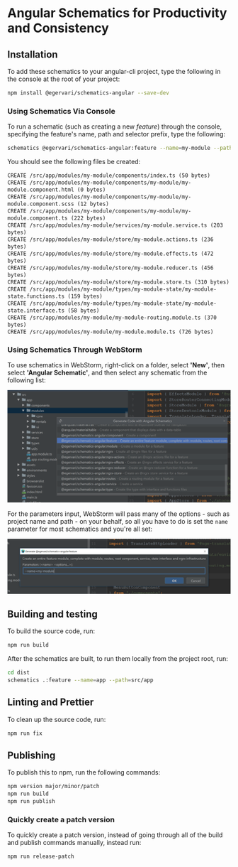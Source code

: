 # Angular Schematics for Productivity and Consistency

## Installation

To add these schematics to your angular-cli project, type the
following in the console at the root of your project:

```bash
npm install @egervari/schematics-angular --save-dev
```

### Using Schematics Via Console

To run a schematic (such as creating a new *feature*) through the
console, specifying the feature's name, path and selector prefix, type
the following:

```bash
schematics @egervari/schematics-angular:feature --name=my-module --path=src/app --prefix=rng
```

You should see the following files be created:

```
CREATE /src/app/modules/my-module/components/index.ts (50 bytes)
CREATE /src/app/modules/my-module/components/my-module/my-module.component.html (0 bytes)
CREATE /src/app/modules/my-module/components/my-module/my-module.component.scss (12 bytes)
CREATE /src/app/modules/my-module/components/my-module/my-module.component.ts (222 bytes)
CREATE /src/app/modules/my-module/services/my-module.service.ts (203 bytes)
CREATE /src/app/modules/my-module/store/my-module.actions.ts (236 bytes)
CREATE /src/app/modules/my-module/store/my-module.effects.ts (472 bytes)
CREATE /src/app/modules/my-module/store/my-module.reducer.ts (456 bytes)
CREATE /src/app/modules/my-module/store/my-module.store.ts (310 bytes)
CREATE /src/app/modules/my-module/types/my-module-state/my-module-state.functions.ts (159 bytes)
CREATE /src/app/modules/my-module/types/my-module-state/my-module-state.interface.ts (58 bytes)
CREATE /src/app/modules/my-module/my-module-routing.module.ts (370 bytes)
CREATE /src/app/modules/my-module/my-module.module.ts (726 bytes)
```

### Using Schematics Through WebStorm

To use schematics in WebStorm, right-click on a folder, select
**'New'**, then select **'Angular Schematic'**, and then select any
schematic from the following list:

![alt text](docs/webstorm-1.png "Angular Schematics Selection")

For the parameters input, WebStorm will pass many of the options - such
as project name and path - on your behalf, so all you have to do is set
the `name` parameter for most schematics and you're all set:

![alt text](docs/webstorm-2.png "Add name parameter")

## Building and testing

To build the source code, run:

```bash
npm run build
```

After the schematics are built, to run them locally from the project
root, run:

```bash
cd dist
schematics .:feature --name=app --path=src/app
```

## Linting and Prettier

To clean up the source code, run:

```bash
npm run fix
```

## Publishing

To publish this to npm, run the following commands:

```bash
npm version major/minor/patch
npm run build
npm run publish
```

### Quickly create a patch version

To quickly create a patch version, instead of going through all of the
build and publish commands manually, instead run:

```bash
npm run release-patch
```
